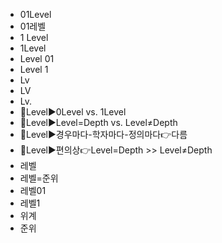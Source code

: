 ﻿- 01Level
- 01레벨
- 1 Level
- 1Level
- Level 01
- Level 1
- Lv
- LV
- Lv.
- 📌Level▶️0Level vs. 1Level
- 📌Level▶️Level=Depth vs. Level≠Depth
- 📌Level▶️경우마다-학자마다-정의마다👉다름
- 📌Level▶️편의상👉Level=Depth >> Level≠Depth
- 레벨
- 레벨=준위
- 레벨01
- 레벨1
- 위계
- 준위

